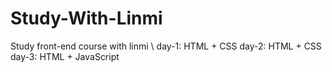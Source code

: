 # Study-With-Linmi
Study front-end course with linmi
\\
day-1: HTML + CSS
day-2: HTML + CSS
day-3: HTML + JavaScript